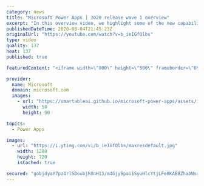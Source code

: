 ```yaml
---
category: news
title: "Microsoft Power Apps | 2020 release wave 1 overview"
excerpt: "In this overview video, we highlight some of the new capabilities included in the latest update to Microsoft Power Apps.      Here are the capabilities covered:     UI enhancements       • Save is always visible       • Chart formatting  Grid user experience enhancements       • Conditional search  "
publishedDateTime: 2020-08-04T21:45:23Z
originalUrl: "https://youtube.com/watch?v=b_ieIGfOlbs"
type: video
quality: 137
heat: 137
published: true

featuredContent: "<iframe width=\"800\" height=\"500\" frameborder=\"0\" src=\"https://www.youtube.com/embed/b_ieIGfOlbs\" allow=\"accelerometer; autoplay; encrypted-media; gyroscope; picture-in-picture\" allowfullscreen></iframe>"

provider:
  name: Microsoft
  domain: microsoft.com
  images:
    - url: "https://smartableai.github.io/microsoft-power-apps/assets/images/organizations/microsoft.com-50x50.jpg"
      width: 50
      height: 50

topics:
  - Power Apps

images:
  - url: "https://i.ytimg.com/vi/b_ieIGfOlbs/maxresdefault.jpg"
    width: 1280
    height: 720
    isCached: true

secured: "gobjdyaY7pz4rlSDoubjhXnH13/m4Gjy9pai1SyuHlcYtjLFe8KAE8ZhabNsuy3N10PztbKgekRDCzcxE5TVmoZhBVxyB60Wgbqbxj5/OtD5wpNwjg177r7uJ9spc4PIaYzSaePvkWda4GeDZyK7LcQyOO03HH34hkgBlnZC7fZ9d9j89EjskjsTnD99XPsu8Ym/eUXrAraELqX0GnOrDnuwJ8/d/94hMCdA8pWc6VyM9WNoBNe162iv/6a6CUf/qtSlfXYTAEqh6yvppWPwHKid4rLC2CgTmJxm17l86RluQ7sYzU7JV1j2Zwg+kRMDbuuyHssw/HNIYiGPMCDmjhB2YUMrBsApc1kq5ZPy+hJ8MKNfp6FoO+ZxGIoYqP44l3y3RothNXni6AhN4vXRtEUo/QVCnrI8fsgHG6U8Y/yP2Lwz+yoY60zE4wBbMikH;j/qCHIQhI/JqUxgqOKBBwg=="
---
```


